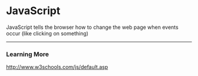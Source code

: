 # JavaScript

JavaScript tells the browser how to change the web page when events occur (like clicking on something)





---
### Learning More
http://www.w3schools.com/js/default.asp

